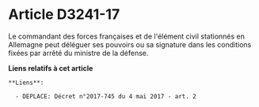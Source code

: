 # Article D3241-17

Le commandant des forces françaises et de l'élément civil stationnés en Allemagne peut déléguer ses pouvoirs ou sa signature
dans les conditions fixées par arrêté du ministre de la défense.

**Liens relatifs à cet article**

	**Liens**:

	  - DEPLACE: Décret n°2017-745 du 4 mai 2017 - art. 2

